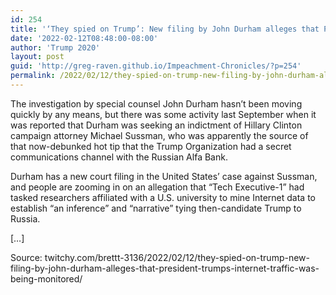 ```yaml
---
id: 254
title: '‘They spied on Trump’: New filing by John Durham alleges that President Trump’s internet traffic was being monitored'
date: '2022-02-12T08:48:00-08:00'
author: 'Trump 2020'
layout: post
guid: 'http://greg-raven.github.io/Impeachment-Chronicles/?p=254'
permalink: /2022/02/12/they-spied-on-trump-new-filing-by-john-durham-alleges-that-president-trumps-internet-traffic-was-being-monitored/
---
```


The investigation by special counsel John Durham hasn’t been moving quickly by any means, but there was some activity last September when it was reported that Durham was seeking an indictment of Hillary Clinton campaign attorney Michael Sussman, who was apparently the source of that now-debunked hot tip that the Trump Organization had a secret communications channel with the Russian Alfa Bank.

Durham has a new court filing in the United States’ case against Sussman, and people are zooming in on an allegation that “Tech Executive-1” had tasked researchers affiliated with a U.S. university to mine Internet data to establish “an inference” and “narrative” tying then-candidate Trump to Russia.

\[…\]

Source: twitchy.com/brettt-3136/2022/02/12/they-spied-on-trump-new-filing-by-john-durham-alleges-that-president-trumps-internet-traffic-was-being-monitored/